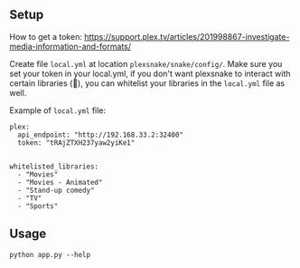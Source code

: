 ## Setup

How to get a token: https://support.plex.tv/articles/201998867-investigate-media-information-and-formats/

Create file `local.yml` at location `plexsnake/snake/config/`. Make sure you set your token in your local.yml, if you 
don't want plexsnake to interact with certain libraries (👀), you can whitelist your libraries in the `local.yml` file 
as well.

Example of `local.yml` file:

```
plex:
  api_endpoint: "http://192.168.33.2:32400"
  token: "tRAjZTXH237yaw2yiKe1"


whitelisted_libraries:
  - "Movies"
  - "Movies - Animated"
  - "Stand-up comedy"
  - "TV"
  - "Sports"
```


## Usage

`python app.py --help`